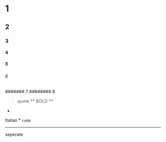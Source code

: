 # 1
## 2
### 3
#### 4
##### 5
###### 6
####### 7
######## 8
> quote
**
BOLD
**
*
Italian
*
`code`
***
seperate
